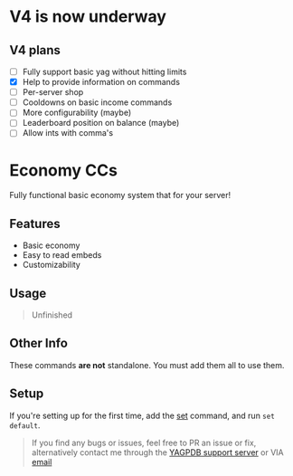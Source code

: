 # V4 is now underway

## V4 plans
- [ ] Fully support basic yag without hitting limits
- [X] Help to provide information on commands
- [ ] Per-server shop
- [ ] Cooldowns on basic income commands
- [ ] More configurability (maybe)
- [ ] Leaderboard position on balance (maybe)
- [ ] Allow ints with comma's

# Economy CCs
Fully functional basic economy system that for your server!

## Features
- Basic economy
- Easy to read embeds
- Customizability

## Usage

> Unfinished

## Other Info
These commands **are not** standalone. You must add them all to use them.

## Setup
If you're setting up for the first time, add the [set](https://github.com/ranger-4297/yagpdb-ccs/blob/main/Economy/V3/Settings/Set.cc.go) command, and run `set default`.


<blockquote>If you find any bugs or issues, feel free to PR an issue or fix, alternatively contact me through the <a href="https://discord.gg/4uY54rw">YAGPDB support server</a> or VIA <a href="mailto:a.rhyker@gmail.com">email</a></blockquote>